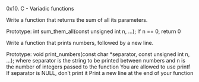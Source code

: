 0x10. C - Variadic functions

Write a function that returns the sum of all its parameters.

Prototype: int sum_them_all(const unsigned int n, ...);
If n == 0, return 0


Write a function that prints numbers, followed by a new line.

Prototype: void print_numbers(const char *separator, const unsigned int n, ...);
where separator is the string to be printed between numbers
and n is the number of integers passed to the function
You are allowed to use printf
If separator is NULL, don’t print it
Print a new line at the end of your function

